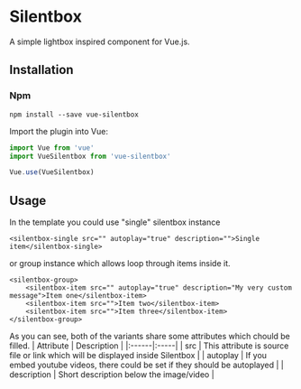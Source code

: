 # Silentbox

A simple lightbox inspired component for Vue.js.

## Installation
### Npm
```
npm install --save vue-silentbox
```
Import the plugin into Vue:
```js
import Vue from 'vue'
import VueSilentbox from 'vue-silentbox'

Vue.use(VueSilentbox)
```

## Usage
In the template you could use "single" silentbox instance
```vue
<silentbox-single src="" autoplay="true" description="">Single item</silentbox-single>
```
or group instance which allows loop through items inside it.
```vue
<silentbox-group>
    <silentbox-item src="" autoplay="true" description="My very custom message">Item one</silentbox-item>
    <silentbox-item src="">Item two</silentbox-item>
    <silentbox-item src="">Item three</silentbox-item>
</silentbox-group>
```
As you can see, both of the variants share some attributes which chould be filled.
| Attribute | Description |
|:------|:-----|
| src | This attribute is source file or link which will be displayed inside Silentbox |
| autoplay | If you embed youtube videos, there could be set if they should be autoplayed |
| description | Short description below the image/video |